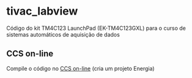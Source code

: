 # tivac_labview
Código do kit TM4C123 LaunchPad (EK-TM4C123GXL) para o curso de sistemas automáticos de aquisição de dados

## CCS on-line
Compile o código no [CCS on-line](https://dev.ti.com) (cria um projeto Energia)
